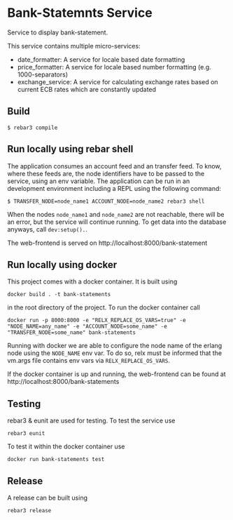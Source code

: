 # Bank-Statemnts Service

Service to display bank-statement.

This service contains multiple micro-services:

- date_formatter: A service for locale based date formatting
- price_formatter: A service for locale based number formatting (e.g. 1000-separators)
- exchange_service: A service for calculating exchange rates based on current ECB rates which are constantly updated


## Build

```
$ rebar3 compile
```

## Run locally using rebar shell

The application consumes an account feed and an transfer feed. To know, where
these feeds are, the node identifiers have to be passed to the service, using an
env variable. The application can be run in an development environment including
a REPL using the following command:

```
$ TRANSFER_NODE=node_name1 ACCOUNT_NODE=node_name2 rebar3 shell
```

When the nodes `node_name1` and `node_name2` are not reachable, there will be an
error, but the service will continue running. To get data into the database
anyways, call `dev:setup().`.

The web-frontend is served on http://localhost:8000/bank-statement


## Run locally using docker

This project comes with a docker container. It is built using 

```
docker build . -t bank-statements
```

in the root directory of the project. To run the docker container call
 
 ```
 docker run -p 8000:8000 -e "RELX_REPLACE_OS_VARS=true" -e "NODE_NAME=any_name" -e "ACCOUNT_NODE=some_name" -e "TRANSFER_NODE=some_name" bank-statements
 ```
 
 Running with docker we are able to configure the node name of the erlang node
 using the `NODE_NAME` env var. To do so, relx must be informed that the 
 vm.args file contains env vars via `RELX_REPLACE_OS_VARS`.
 
 If the docker container is up and running, the web-frontend can be found at
 http://localhost:8000/bank-statements


## Testing

rebar3 & eunit are used for testing. To test the service use

```
rebar3 eunit
```

To test it within the docker container use

```
docker run bank-statements test
```


## Release

A release can be built using 

```
rebar3 release
```

